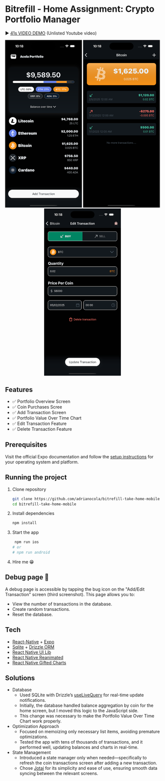 # Bitrefill - Home Assignment: Crypto Portfolio Manager

▶︎ [41s VIDEO DEMO](https://www.youtube.com/shorts/EbWUFdC_Ow8) (Unlisted Youtube video)

<p align="center">
  <img src="media/ss1.png" width="250" />
  <img src="media/ss2.png" width="250" />
  <img src="media/ss3.png" width="250" />
</p>

## Features
* ✅ Portfolio Overview Screen
* ✅ Coin Purchases Scree
* ✅ Add Transaction Screen
* ✅ Portfolio Value Over Time Chart
* ✅ Edit Transaction Feature
* ✅ Delete Transaction Feature

## Prerequisites

Visit the official Expo documentation and follow the [setup instructions](https://docs.expo.dev/get-started/set-up-your-environment/?mode=development-build&platform=ios&device=simulated) for your operating system and platform.


## Running the project

1. Clone repository
   ```bash
   git clone https://github.com/adrianocola/bitrefill-take-home-mobile.git
   cd bitrefill-take-home-mobile

   ```
2. Install dependencies
   ```bash
   npm install
   ```

3. Start the app 

   ```bash
    npm run ios
   # or 
   # npm run android  
   ```
   
4. Hire me 😁

## Debug page 🐞
A debug page is accessible by tapping the bug icon on the "Add/Edit Transaction" screen (third screenshot).
This page allows you to:

* View the number of transactions in the database.
* Create random transactions.
* Reset the database. 

## Tech
* [React-Native](https://reactnative.dev/) + [Expo](https://expo.dev/)
* [Sqlite](https://docs.expo.dev/versions/latest/sdk/sqlite/) + [Drizzle ORM](https://orm.drizzle.team/)
* [React Native UI Lib](https://wix.github.io/react-native-ui-lib/)
* [React Native Reanimated](https://docs.swmansion.com/react-native-reanimated/)
* [React Native Gifted Charts](https://gifted-charts.web.app/)

## Solutions
* Database
  * Used SQLite with Drizzle’s [useLiveQuery](https://orm.drizzle.team/docs/connect-expo-sqlite#live-queries) for real-time update notifications.
  * Initially, the database handled balance aggregation by coin for the home screen, but I moved this logic to the JavaScript side.
  * This change was necessary to make the Portfolio Value Over Time Chart work properly.
* Optimization Approach
  * Focused on memoizing only necessary list items, avoiding premature optimizations.
  * Tested the app with tens of thousands of transactions, and it performed well, updating balances and charts in real-time.
* State Management
  * Introduced a state manager only when needed—specifically to refresh the coin transactions screen after adding a new transaction.
  * Chose [Jotai](https://jotai.org/) for its simplicity and ease of use, ensuring smooth data syncing between the relevant screens.
